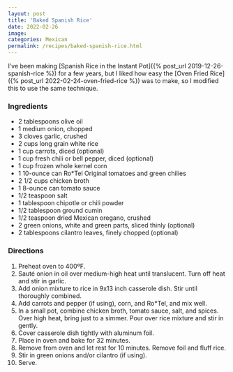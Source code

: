 ```yaml
---
layout: post
title: 'Baked Spanish Rice'
date: 2022-02-26
image:
categories: Mexican
permalink: /recipes/baked-spanish-rice.html
---
```


I’ve been making [Spanish Rice in the Instant Pot]({% post_url 2019-12-26-spanish-rice %}) for a few years, but I liked how easy the [Oven Fried Rice]({% post_url 2022-02-24-oven-fried-rice %}) was to make, so I modified this to use the same technique.

### Ingredients

- 2 tablespoons olive oil
- 1 medium onion, chopped
- 3 cloves garlic, crushed
- 2 cups long grain white rice
- 1 cup carrots, diced (optional)
- 1 cup fresh chili or bell pepper, diced (optional)
- 1 cup frozen whole kernel corn
- 1 10-ounce can Ro*Tel Original tomatoes and green chilies
- 2 1/2 cups chicken broth
- 1 8-ounce can tomato sauce
- 1/2 teaspoon salt
- 1 tablespoon chipotle or chili powder
- 1/2 tablespoon ground cumin
- 1/2 teaspoon dried Mexican oregano, crushed
- 2 green onions, white and green parts, sliced thinly (optional)
- 2 tablespoons cilantro leaves, finely chopped (optional)

### Directions

1. Preheat oven to 400ºF.
2. Sauté onion in oil over medium-high heat until translucent. Turn off heat and stir in garlic.
3. Add onion mixture to rice in 9x13 inch casserole dish. Stir until thoroughly combined.
4. Add carrots and pepper (if using), corn, and Ro*Tel, and mix well.
5. In a small pot, combine chicken broth, tomato sauce, salt, and spices. Over high heat, bring just to a simmer. Pour over rice mixture and stir in gently.
6. Cover casserole dish tightly with aluminum foil.
7. Place in oven and bake for 32 minutes.
8. Remove from oven and let rest for 10 minutes. Remove foil and fluff rice.
9. Stir in green onions and/or cilantro (if using).
10. Serve.
